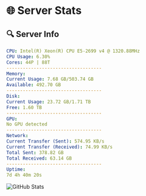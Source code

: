 # 🌐 Server Stats
## 🔍 Server Info
```yaml
CPU: Intel(R) Xeon(R) CPU E5-2699 v4 @ 1320.88MHz
CPU Usage: 6.30%
Cores: 44P | 88T
-----------------------------------
Memory:
Current Usage: 7.68 GB/503.74 GB
Available: 492.70 GB
-----------------------------------
Disk:
Current Usage: 23.72 GB/1.71 TB
Free: 1.60 TB
-----------------------------------
GPU:
No GPU detected
-----------------------------------
Network:
Current Transfer (Sent): 574.95 KB/s
Current Transfer (Received): 74.99 KB/s
Total Sent: 378.82 GB
Total Received: 63.14 GB
-----------------------------------
Uptime:
7d 4h 40m 20s
```
![GitHub Stats](https://img.shields.io/badge/Updated-2025-04-26_21:49:08-blue)